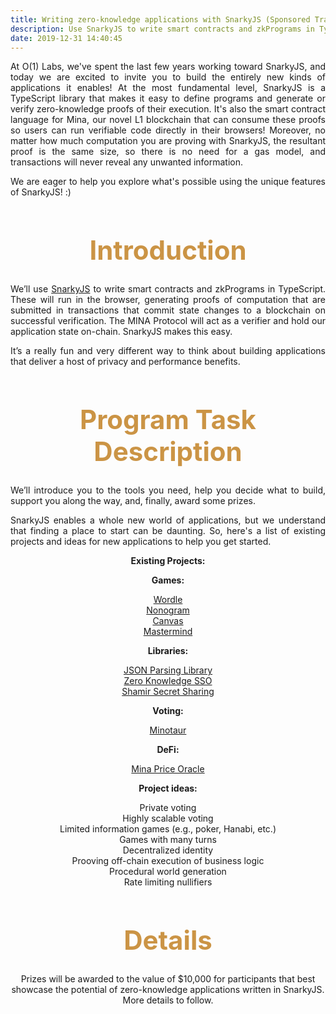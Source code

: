 ```yaml
---
title: Writing zero-knowledge applications with SnarkyJS (Sponsored Track)
description: Use SnarkyJS to write smart contracts and zkPrograms in TypeScript.
date: 2019-12-31 14:40:45
---
```


<div style="text-align: justify">
 <p> At O(1) Labs, we've spent the last few years working toward SnarkyJS, and today we are excited to invite you to build the entirely new kinds of applications it enables! At the most fundamental level, SnarkyJS is a TypeScript library that makes it easy to define programs and generate or verify zero-knowledge proofs of their execution. It's also the smart contract language for Mina, our novel L1 blockchain that can consume these proofs so users can run verifiable code directly in their browsers! Moreover, no matter how much computation you are proving with SnarkyJS, the resultant proof is the same size, so there is no need for a gas model, and transactions will never reveal any unwanted information.
 </p>

 <p>
 We are eager to help you explore what's possible using the unique features of SnarkyJS! :)
 </p>
</div>

<div style="text-align: center;">
  <h1 style="font-weight: bold; font-size: 3em; color: #CB9445;">Introduction
</h1>

<div style="text-align: justify">
 <p> We’ll use <a href="https://github.com/o1-labs/snarkyjs">SnarkyJS</a> to write smart contracts and zkPrograms in TypeScript. These will run in the browser, generating proofs of computation that are submitted in transactions that commit state changes to a blockchain on successful verification. The MINA Protocol will act as a verifier and hold our application state on-chain. SnarkyJS makes this easy.
 </p>

 <p>
 It’s a really fun and very different way to think about building applications that deliver a host of privacy and performance benefits.
 </p>
</div>





<div style="text-align: center;">
  <h1 style="font-weight: bold; font-size: 3em; color: #CB9445;">Program Task Description</h1>
</div>


<div style="text-align: justify">
 <p> 
We’ll introduce you to the tools you need, help you decide what to build, support you along the way, and, finally, award some prizes.
 </p>

 <p>
 SnarkyJS enables a whole new world of applications, but we understand that finding a place to start can be daunting. So, here's a list of existing projects and ideas for new applications to help you get started.</p>

 </div>

 <div style="text-align: center">
 <p><b>Existing Projects:</b>
 </p>
 <p><b>Games:</b>
 </p>
 <p><a href="https://zkappsformina.com/zkapp/zkignite-cohort-0-wordle-by-tr4d31/">Wordle</a><br>
<a href="https://zkappsformina.com/zkapp/zkapp-nonogram/">Nonogram</a><br>
<a href="https://zkappsformina.com/zkapp/berkeley-testnet-wip-zkapp-canvas/">Canvas</a><br>
<a href="https://zkappsformina.com/zkapp/zkapp-mastermind/">Mastermind</a><br>

 </p>

  <p>
<b>Libraries:</b>
</p>
 <p><a href="https://zkappsformina.com/zkapp/zk-builders-program-nov-dec-22-dynamic-arrays-and-json-parsing-in-snarkyjs/">JSON Parsing Library</a><br>
<a href="https://zkappsformina.com/zkapp/zk-builders-program-nov-dec-22-zero-knowledge-sso/">Zero Knowledge SSO</a><br>
<a href="https://zkappsformina.com/zkapp/zk-builders-program-nov-dec-22-shamir-secret-sharing-and-bonus-project/">Shamir Secret Sharing</a><br>
 </p>

  <p>
<b>Voting:</b>
</p>
 <p><a href="https://zkappsformina.com/zkapp/zkapp-minataur/">Minotaur</a><br>
 </p>

 <p>
<b>DeFi:</b>
</p>
 <p><a href="https://zkappsformina.com/zkapp/zk-builders-program-nov-dec-22-mina-price-oracle/">Mina Price Oracle</a><br>
 </p>

 <p>
<b>Project ideas:</b>
</p>
 <p>Private voting<br>
 Highly scalable voting<br>
Limited information games (e.g., poker, Hanabi, etc.)<br>
Games with many turns<br>
Decentralized identity<br>
Prooving off-chain execution of business logic<br>
Procedural world generation<br>
Rate limiting nullifiers<br>
 </p>
 </div>

<div style="text-align: center;">
  <h1 style="font-weight: bold; font-size: 3em; color: #CB9445;">Details</h1>
</div>

<div style="text-align: center">
 <p> 
 Prizes will be awarded to the value of $10,000 for participants that best showcase the potential of zero-knowledge applications written in SnarkyJS. More details to follow. </p>
 </div>

